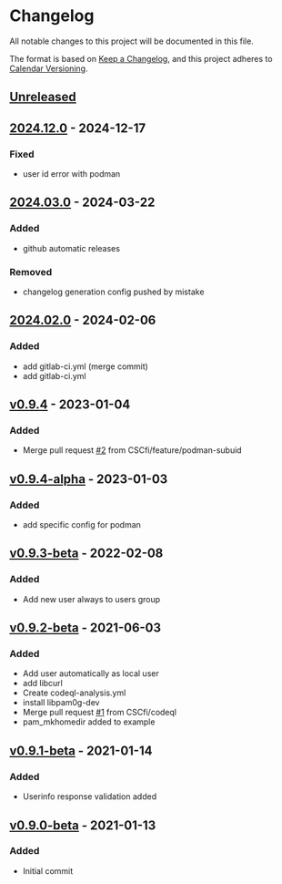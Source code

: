 # Changelog

All notable changes to this project will be documented in this file.

The format is based on [Keep a Changelog](https://keepachangelog.com/en/1.1.0/),
and this project adheres to [Calendar Versioning](https://calver.org/).

## [Unreleased]

## [2024.12.0] - 2024-12-17

### Fixed

- user id error with podman

## [2024.03.0] - 2024-03-22

### Added

- github automatic releases

### Removed

- changelog generation config pushed by mistake

## [2024.02.0] - 2024-02-06

### Added

- add gitlab-ci.yml (merge commit)
- add gitlab-ci.yml

## [v0.9.4] - 2023-01-04

### Added

- Merge pull request [#2](https://gitlab.ci.csc.fi:10022/sds-dev/sd-desktop/pam_userinfo/issues/2) from CSCfi/feature/podman-subuid

## [v0.9.4-alpha] - 2023-01-03

### Added

- add specific config for podman

## [v0.9.3-beta] - 2022-02-08

### Added

- Add new user always to users group

## [v0.9.2-beta] - 2021-06-03

### Added

- Add user automatically as local user
- add libcurl
- Create codeql-analysis.yml
- install libpam0g-dev
- Merge pull request [#1](https://gitlab.ci.csc.fi:10022/sds-dev/sd-desktop/pam_userinfo/issues/1) from CSCfi/codeql
- pam_mkhomedir added to example

## [v0.9.1-beta] - 2021-01-14

### Added

- Userinfo response validation added

## [v0.9.0-beta] - 2021-01-13

### Added

- Initial commit

[Unreleased]: https://gitlab.ci.csc.fi/sds-dev/sd-desktop/pam_userinfo/compare/2024.12.0...HEAD
[2024.12.0]: https://gitlab.ci.csc.fi/sds-dev/sd-desktop/pam_userinfo/compare/2024.03.0...2024.12.0
[2024.03.0]: https://gitlab.ci.csc.fi/sds-dev/sd-desktop/pam_userinfo/compare/2024.02.0...2024.03.0
[2024.02.0]: https://gitlab.ci.csc.fi/sds-dev/sd-desktop/pam_userinfo/compare/v0.9.4...2024.02.0
[v0.9.4]: https://gitlab.ci.csc.fi/sds-dev/sd-desktop/pam_userinfo/compare/v0.9.4-alpha...v0.9.4
[v0.9.4-alpha]: https://gitlab.ci.csc.fi/sds-dev/sd-desktop/pam_userinfo/compare/v0.9.3-beta...v0.9.4-alpha
[v0.9.3-beta]: https://gitlab.ci.csc.fi/sds-dev/sd-desktop/pam_userinfo/compare/v0.9.2-beta...v0.9.3-beta
[v0.9.2-beta]: https://gitlab.ci.csc.fi/sds-dev/sd-desktop/pam_userinfo/compare/v0.9.1-beta...v0.9.2-beta
[v0.9.1-beta]: https://gitlab.ci.csc.fi/sds-dev/sd-desktop/pam_userinfo/compare/v0.9.0-beta...v0.9.1-beta
[v0.9.0-beta]: https://gitlab.ci.csc.fi/sds-dev/sd-desktop/pam_userinfo/commits/v0.9.0-beta
